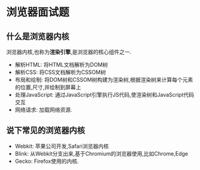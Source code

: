 # 浏览器面试题

## 什么是浏览器内核

浏览器内核,也称为**渲染引擎**,是浏览器的核心组件之一.

- 解析HTML: 将HTML文档解析为DOM树
- 解析CSS: 将CSS文档解析为CSSOM树
- 布局和绘制: 将DOM树和CSSOM树构建为渲染树,根据渲染树来计算每个元素的位置,尺寸,并绘制到屏幕上
- 处理JavaScript: 通过JavaScript引擎执行JS代码,使渲染树和JavaScript代码交互
- 网络请求: 加载网络资源.

## 说下常见的浏览器内核

- Webkit: 苹果公司开发,Safari浏览器内核
- Blink: 从Webkit分支出来,基于Chromium的浏览器使用,比如Chrome,Edge
- Gecko: Firefox使用的内核.